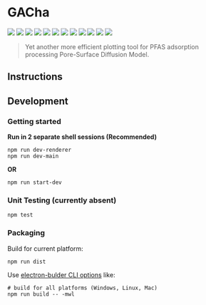 # GACha

![](https://img.shields.io/badge/Electron-3.1.9-yellowgreen)
![](https://img.shields.io/badge/React-16.8.6-green)
![](https://img.shields.io/badge/TypeScript-3.4.5-ff69b4)
![](https://img.shields.io/badge/Mobx-5.15.4-informational)
![](https://img.shields.io/badge/AntDesign-4.1.4-lightgrey)
![](https://img.shields.io/badge/Webpack-4.32.2-9cf)
![](https://img.shields.io/badge/Less-3.11.1-ddee44)
![](https://img.shields.io/badge/Jest-24.8.0-c2c2c2)
![](https://img.shields.io/badge/d3-5.16.0-22aacc)
![](https://img.shields.io/badge/log4js-6.2.1-adeead)
![](https://img.shields.io/badge/lowdb-1.0.0-cc8844)
![](https://img.shields.io/badge/license-GPL%203.0-blue)

> Yet another more efficient plotting tool for PFAS adsorption processing Pore-Surface Diffusion Model.

## Instructions

## Development

### Getting started

**Run in 2 separate shell sessions (Recommended)**
```
npm run dev-renderer
npm run dev-main
```
**OR**
```
npm run start-dev
```

### Unit Testing (currently absent)

```
npm test
```

### Packaging

Build for current platform:
```
npm run dist
```
Use [electron-bulder CLI options](https://www.electron.build/cli) like:
```
# build for all platforms (Windows, Linux, Mac)
npm run build -- -mwl
```
